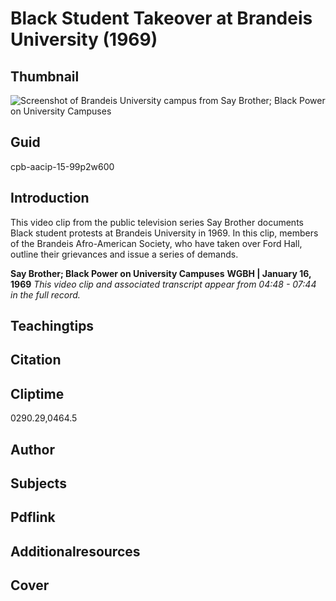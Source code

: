 # Black Student Takeover at Brandeis University (1969)

## Thumbnail

![Screenshot of Brandeis University campus from Say Brother; Black Power on University Campuses](https://s3.amazonaws.com/americanarchive.org/primary_source_sets/7_Black-Power.jpg "Screenshot of Brandeis University campus from Say Brother; Black Power on University Campuses")

## Guid
cpb-aacip-15-99p2w600

## Introduction

This video clip from the public television series Say Brother documents Black student protests at Brandeis University in 1969. In this clip, members of the Brandeis Afro-American Society, who have taken over Ford Hall, outline their grievances and issue a series of demands.

<b>Say Brother; Black Power on University Campuses</b>
<b>WGBH | January 16, 1969</b>
<i>This video clip and associated transcript appear from 04:48 - 07:44 in the full record.</i>

## Teachingtips

## Citation

## Cliptime

0290.29,0464.5

## Author
## Subjects
## Pdflink
## Additionalresources
## Cover
